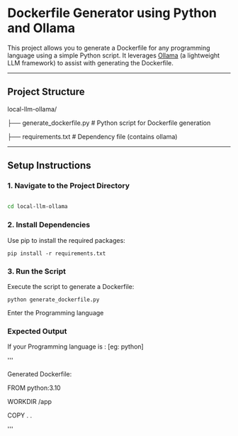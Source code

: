 #  Dockerfile Generator using Python and Ollama

This project allows you to generate a Dockerfile for any programming language using a simple Python script. It leverages [Ollama](https://ollama.com/) (a lightweight LLM framework) to assist with generating the Dockerfile.

---

##  Project Structure

local-llm-ollama/

├── generate_dockerfile.py # Python script for Dockerfile generation

├── requirements.txt # Dependency file (contains ollama)


---

##  Setup Instructions

### 1. Navigate to the Project Directory

```bash

cd local-llm-ollama

```

### 2. Install Dependencies


Use pip to install the required packages:

```
pip install -r requirements.txt

```

### 3. Run the Script
Execute the script to generate a Dockerfile:

```
python generate_dockerfile.py

```

Enter the Programming language



### Expected Output

If your Programming language is : [eg: python]

'''

Generated Dockerfile:

FROM python:3.10

WORKDIR /app

COPY . .

'''
